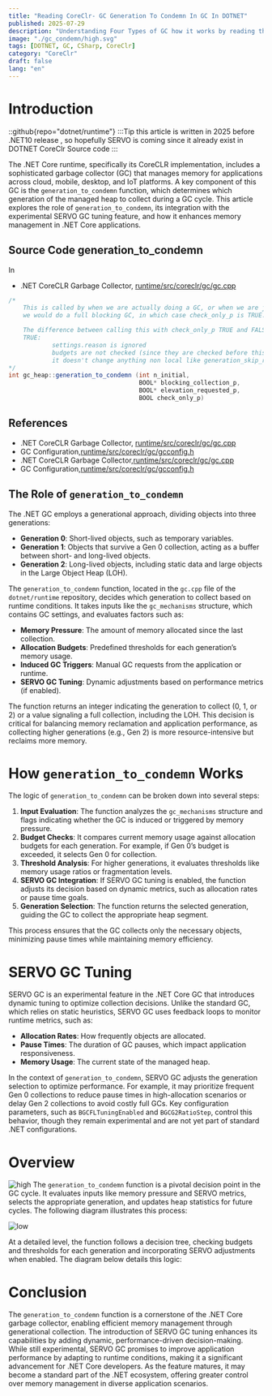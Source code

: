 ```yaml
---
title: "Reading CoreClr- GC Generation To Condemn In GC In DOTNET"
published: 2025-07-29
description: "Understanding Four Types of GC how it works by reading the source code in DOTNET"
image: "./gc_condemn/high.svg"
tags: [DOTNET, GC, CSharp, CoreClr]
category: "CoreClr"
draft: false
lang: "en"
---
```


# Introduction

::github{repo="dotnet/runtime"}
:::Tip
this article is written in 2025 before .NET10 release , so hopefully SERVO is coming since it already exist in DOTNET CoreClr Source code
:::

The .NET Core runtime, specifically its CoreCLR implementation, includes a sophisticated garbage collector (GC) that manages memory for applications across cloud, mobile, desktop, and IoT platforms. A key component of this GC is the `generation_to_condemn` function, which determines which generation of the managed heap to collect during a GC cycle. This article explores the role of `generation_to_condemn`, its integration with the experimental SERVO GC tuning feature, and how it enhances memory management in .NET Core applications.

## Source Code generation_to_condemn

In

- .NET CoreCLR Garbage Collector, [runtime/src/coreclr/gc/gc.cpp](https://github.com/dotnet/coreclr/blob/master/src/gc/gc.cpp)

```cs
/*
    This is called by when we are actually doing a GC, or when we are just checking whether
    we would do a full blocking GC, in which case check_only_p is TRUE.

    The difference between calling this with check_only_p TRUE and FALSE is that when it's
    TRUE:
            settings.reason is ignored
            budgets are not checked (since they are checked before this is called)
            it doesn't change anything non local like generation_skip_ratio
*/
int gc_heap::generation_to_condemn (int n_initial,
                                    BOOL* blocking_collection_p,
                                    BOOL* elevation_requested_p,
                                    BOOL check_only_p)
```

## References

- .NET CoreCLR Garbage Collector, [runtime/src/coreclr/gc/gc.cpp](https://github.com/dotnet/coreclr/blob/master/src/gc/gc.cpp)
- GC Configuration,[runtime/src/coreclr/gc/gcconfig.h](https://github.com/dotnet/runtime/blob/main/src/coreclr/gc/gcconfig.h)
- .NET CoreCLR Garbage Collector,[runtime/src/coreclr/gc/gc.cpp](https://github.com/dotnet/coreclr/blob/master/src/gc/gc.cpp)
- GC Configuration,[runtime/src/coreclr/gc/gcconfig.h](https://github.com/dotnet/runtime/blob/main/src/coreclr/gc/gcconfig.h)

## The Role of `generation_to_condemn`

The .NET GC employs a generational approach, dividing objects into three generations:

- **Generation 0**: Short-lived objects, such as temporary variables.
- **Generation 1**: Objects that survive a Gen 0 collection, acting as a buffer between short- and long-lived objects.
- **Generation 2**: Long-lived objects, including static data and large objects in the Large Object Heap (LOH).

The `generation_to_condemn` function, located in the `gc.cpp` file of the `dotnet/runtime` repository, decides which generation to collect based on runtime conditions. It takes inputs like the `gc_mechanisms` structure, which contains GC settings, and evaluates factors such as:

- **Memory Pressure**: The amount of memory allocated since the last collection.
- **Allocation Budgets**: Predefined thresholds for each generation’s memory usage.
- **Induced GC Triggers**: Manual GC requests from the application or runtime.
- **SERVO GC Tuning**: Dynamic adjustments based on performance metrics (if enabled).

The function returns an integer indicating the generation to collect (0, 1, or 2) or a value signaling a full collection, including the LOH. This decision is critical for balancing memory reclamation and application performance, as collecting higher generations (e.g., Gen 2) is more resource-intensive but reclaims more memory.

# How `generation_to_condemn` Works

The logic of `generation_to_condemn` can be broken down into several steps:

1. **Input Evaluation**: The function analyzes the `gc_mechanisms` structure and flags indicating whether the GC is induced or triggered by memory pressure.
2. **Budget Checks**: It compares current memory usage against allocation budgets for each generation. For example, if Gen 0’s budget is exceeded, it selects Gen 0 for collection.
3. **Threshold Analysis**: For higher generations, it evaluates thresholds like memory usage ratios or fragmentation levels.
4. **SERVO GC Integration**: If SERVO GC tuning is enabled, the function adjusts its decision based on dynamic metrics, such as allocation rates or pause time goals.
5. **Generation Selection**: The function returns the selected generation, guiding the GC to collect the appropriate heap segment.

This process ensures that the GC collects only the necessary objects, minimizing pause times while maintaining memory efficiency.

# SERVO GC Tuning

SERVO GC is an experimental feature in the .NET Core GC that introduces dynamic tuning to optimize collection decisions. Unlike the standard GC, which relies on static heuristics, SERVO GC uses feedback loops to monitor runtime metrics, such as:

- **Allocation Rates**: How frequently objects are allocated.
- **Pause Times**: The duration of GC pauses, which impact application responsiveness.
- **Memory Usage**: The current state of the managed heap.

In the context of `generation_to_condemn`, SERVO GC adjusts the generation selection to optimize performance. For example, it may prioritize frequent Gen 0 collections to reduce pause times in high-allocation scenarios or delay Gen 2 collections to avoid costly full GCs. Key configuration parameters, such as `BGCFLTuningEnabled` and `BGCG2RatioStep`, control this behavior, though they remain experimental and are not yet part of standard .NET configurations.

# Overview

![high](./gc_condemn/high.svg)
The `generation_to_condemn` function is a pivotal decision point in the GC cycle. It evaluates inputs like memory pressure and SERVO metrics, selects the appropriate generation, and updates heap statistics for future cycles. The following diagram illustrates this process:

![low](./gc_condemn/low.svg)

At a detailed level, the function follows a decision tree, checking budgets and thresholds for each generation and incorporating SERVO adjustments when enabled. The diagram below details this logic:

# Conclusion

The `generation_to_condemn` function is a cornerstone of the .NET Core garbage collector, enabling efficient memory management through generational collection. The introduction of SERVO GC tuning enhances its capabilities by adding dynamic, performance-driven decision-making. While still experimental, SERVO GC promises to improve application performance by adapting to runtime conditions, making it a significant advancement for .NET Core developers. As the feature matures, it may become a standard part of the .NET ecosystem, offering greater control over memory management in diverse application scenarios.
